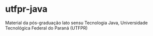 # utfpr-java
Material da pós-graduação lato sensu Tecnologia Java,  Universidade Tecnológica Federal do Paraná (UTFPR)
